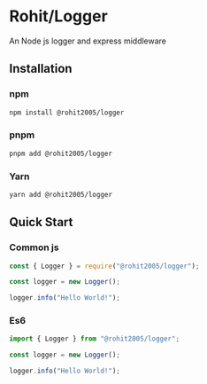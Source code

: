 # Rohit/Logger

An Node js logger and express middleware

## Installation

### npm

```bash
npm install @rohit2005/logger

```

### pnpm

```bash
pnpm add @rohit2005/logger

```

### Yarn

```bash
yarn add @rohit2005/logger

```

## Quick Start

### Common js

```js
const { Logger } = require("@rohit2005/logger");

const logger = new Logger();

logger.info("Hello World!");
```

### Es6

```js
import { Logger } from "@rohit2005/logger";

const logger = new Logger();

logger.info("Hello World!");
```
